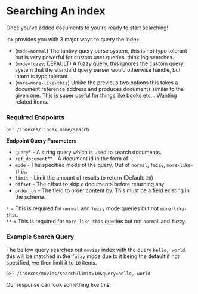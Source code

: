 # Searching An index
Once you've added documents to you're ready to start
searching!

lnx provides you with 3 major ways to query the index:
- (`mode=normal`) The tantivy query parse system, this is not typo tolerant
but is very powerful for custom user queries, think log searches.
- (`mode=fuzzy`, DEFAULT) A fuzzy query, this ignores the custom query 
system that the standard query parser would otherwise handle,
but intern is typo tolerant.
- (`more=more-like-this`) Unlike the previous two options this takes a document
reference address and produces documents similar to the given one.
This is super useful for things like books etc... Wanting related items.

### Required Endpoints
```
GET /indexes/:index_name/search
```

**Endpoint Query Parameters**
- `query`* - A string query which is used to search documents.
- `ref_document`** - A document id in the form of <segment>-<id>.
- `mode` - The specified mode of the query. Out of `normal`, `fuzzy`, `more-like-this`.
- `limit` - Limit the amount of results to return (Default: `20`)
- `offset` - The offset to skip `n` documents before returning any. 
- `order_by` - The field to order content by. This must be a field existing in 
the schema.

`*` = This is required for `normal` and `fuzzy` mode queries but not `more-like-this`.</br>
`**` = This is required for `more-like-this` queries but not `normal` and `fuzzy`.

### Example Search Query
The bellow query searches out `movies` index with the query `hello, world`
this will be matched in the `fuzzy` mode due to it being the default if not
specified, we then limit it to `10` items.
```
GET /indexes/movies/search?limit=10&query=hello, world
```

Our response can look something like this: